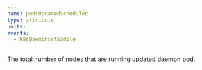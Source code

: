 ```yaml
---
name: podsUpdatedScheduled
type: attribute
units:
events:
  - K8sDaemonsetSample
---
```


The total number of nodes that are running updated daemon pod.